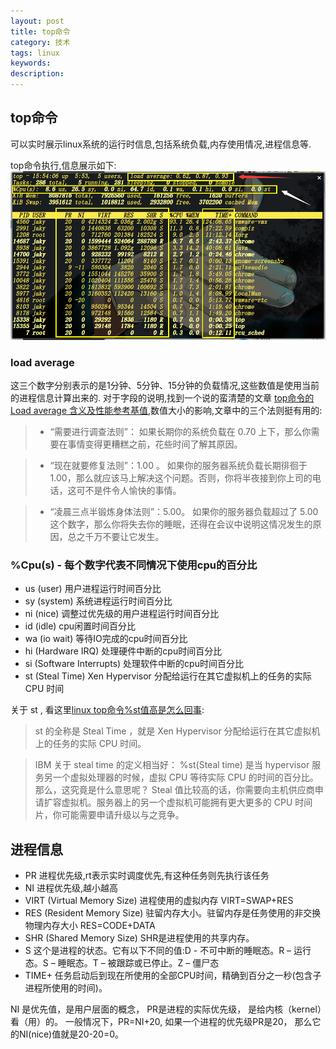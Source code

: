 ```yaml
---
layout: post
title: top命令
category: 技术
tags: linux
keywords:
description:
---
```


## top命令
 可以实时展示linux系统的运行时信息,包括系统负载,内存使用情况,进程信息等.

top命令执行,信息展示如下:
![](/public/img/技术/topCommond.png)

### load average
这三个数字分别表示的是1分钟、5分钟、15分钟的负载情况,这些数值是使用当前的进程信息计算出来的.
对于字段的说明,找到一个说的蛮清楚的文章 [top命令的Load average 含义及性能参考基值](http://blog.chinaunix.net/uid-687654-id-2075858.html),数值大小的影响,文章中的三个法则挺有用的:
>* “需要进行调查法则”： 如果长期你的系统负载在 0.70 上下，那么你需要在事情变得更糟糕之前，花些时间了解其原因。

>* “现在就要修复法则”：1.00 。 如果你的服务器系统负载长期徘徊于 1.00，那么就应该马上解决这个问题。否则，你将半夜接到你上司的电话，这可不是件令人愉快的事情。

>* “凌晨三点半锻炼身体法则”：5.00。 如果你的服务器负载超过了 5.00 这个数字，那么你将失去你的睡眠，还得在会议中说明这情况发生的原因，总之千万不要让它发生。

### %Cpu(s) - 每个数字代表不同情况下使用cpu的百分比
* us (user) 用户进程运行时间百分比
* sy (system) 系统进程运行时间百分比
* ni (nice) 调整过优先级的用户进程运行时间百分比
* id (idle) cpu闲置时间百分比
* wa (io wait) 等待IO完成的cpu时间百分比
* hi (Hardware IRQ) 处理硬件中断的cpu时间百分比
* si (Software Interrupts) 处理软件中断的cpu时间百分比
* st (Steal Time)  Xen Hypervisor 分配给运行在其它虚拟机上的任务的实际 CPU 时间

关于 st , 看这里[linux top命令%st值高是怎么回事](http://www.wufangbo.com/linux-top-st/):
> st 的全称是 Steal Time ，就是 Xen Hypervisor 分配给运行在其它虚拟机上的任务的实际 CPU 时间。

>IBM 关于 steal time 的定义相当好：
%st(Steal time) 是当 hypervisor 服务另一个虚拟处理器的时候，虚拟 CPU 等待实际 CPU 的时间的百分比。
那么，这究竟是什么意思呢？
Steal 值比较高的话，你需要向主机供应商申请扩容虚拟机。服务器上的另一个虚拟机可能拥有更大更多的 CPU 时间片，你可能需要申请升级以与之竞争。

## 进程信息
* PR 进程优先级,rt表示实时调度优先,有这种任务则先执行该任务
* NI 进程优先级,越小越高
* VIRT (Virtual Memory Size) 进程使用的虚拟内存 VIRT=SWAP+RES
* RES (Resident Memory Size) 驻留内存大小。驻留内存是任务使用的非交换物理内存大小 RES=CODE+DATA
* SHR (Shared Memory Size) SHR是进程使用的共享内存。
* S 这个是进程的状态。它有以下不同的值:D - 不可中断的睡眠态。R – 运行态。S – 睡眠态。T – 被跟踪或已停止。Z – 僵尸态
* TIME+ 任务启动后到现在所使用的全部CPU时间，精确到百分之一秒(包含子进程所使用的时间)。


NI 是优先值，是用户层面的概念， PR是进程的实际优先级， 是给内核（kernel）看（用）的。
一般情况下，PR=NI+20, 如果一个进程的优先级PR是20， 那么它的NI(nice)值就是20-20=0。
